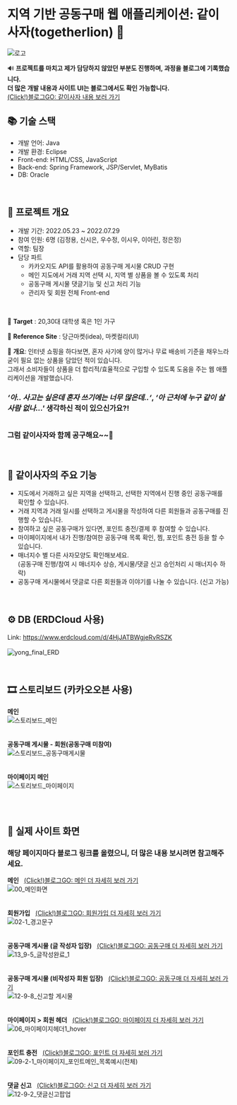 # 지역 기반 공동구매 웹 애플리케이션: 같이사자(togetherlion) 🛒
![로고](https://user-images.githubusercontent.com/99342672/176973278-49bde153-075f-4bef-8170-18aed1276a26.PNG)

🔊 <b>프로젝트를 마치고 제가 담당하지 않았던 부분도 진행하며, 과정을 블로그에 기록했습니다.</b><br>
<b>더 많은 개발 내용과 사이트 UI는 블로그에서도 확인 가능합니다.</b><br>
[(Click!)블로그GO: 같이사자 내용 보러 가기](https://yong-codinglog.tistory.com/category/PROJECT/%EA%B0%99%EC%9D%B4%EC%82%AC%EC%9E%90%28%EA%B3%B5%EB%8F%99%EA%B5%AC%EB%A7%A4%29)

## 📚 기술 스택
- 개발 언어: Java
- 개발 환경: Eclipse
- Front-end: HTML/CSS, JavaScript
- Back-end: Spring Framework, JSP/Servlet, MyBatis
- DB: Oracle

<br>

## 🎤 프로젝트 개요
- 개발 기간: 2022.05.23 ~ 2022.07.29<br>
- 참여 인원: 6명 (김정용, 신시은, 우수정, 이시우, 이아린, 정은정)
- 역할: 팀장
- 담당 파트
  - 카카오지도 API를 활용하여 공동구매 게시물 CRUD 구현
  - 메인 지도에서 거래 지역 선택 시, 지역 별 상품을 볼 수 있도록 처리
  - 공동구매 게시물 댓글기능 및 신고 처리 기능
  - 관리자 및 회원 전체 Front-end
    
<br>

📌 <b>Target</b> : 20,30대 대학생 혹은 1인 가구

📌 <b>Reference Site</b> : 당근마켓(idea), 마켓컬리(UI)

📌 <b>개요</b>: 인터넷 쇼핑을 하다보면, 혼자 사기에 양이 많거나 무료 배송비 기준을 채우느라 굳이 필요 없는 상품을 담았던 적이 있습니다. <br>그래서 소비자들이 상품을 더 합리적/효율적으로 구입할 수 있도록 도움을 주는 웹 애플리케이션을 개발했습니다.

<h3><i>‘아.. 사고는 싶은데 혼자 쓰기에는 너무 많은데..‘</i>, <i>‘아 근처에 누구 같이 살 사람 없나...'</i> 생각하신 적이 있으신가요?!<br><br>
  
그럼 **같이사자**와 함께 **공구**해요~~🎵</h3>

<br>

## 🥝 같이사자의 주요 기능
- 지도에서 거래하고 싶은 지역을 선택하고, 선택한 지역에서 진행 중인 공동구매를 확인할 수 있습니다.
- 거래 지역과 거래 일시를 선택하고 게시물을 작성하여 다른 회원들과 공동구매를 진행할 수 있습니다.
- 참여하고 싶은 공동구매가 있다면, 포인트 충전/결제 후 참여할 수 있습니다.
- 마이페이지에서 내가 진행/참여한 공동구매 목록 확인, 찜, 포인트 충전 등을 할 수 있습니다.
- 매너지수 별 다른 사자모양도 확인해보세요.<br>
  (공동구매 진행/참여 시 매너지수 상승, 게시물/댓글 신고 승인처리 시 매너지수 하락)
- 공동구매 게시물에서 댓글로 다른 회원들과 이야기를 나눌 수 있습니다. (신고 가능)

<br>

## ⚙️ DB (ERDCloud 사용)
Link: https://www.erdcloud.com/d/4HjJATBWgjeRvRSZK
<br><br>
![yong_final_ERD](https://user-images.githubusercontent.com/99342672/205446566-7e7ef015-7eaa-4344-bbad-0329b817e897.png)

<br>

## 🎞 스토리보드 (카카오오븐 사용)
<b>메인</b><br>
![스토리보드_메인](https://github.com/yong-k/readmePractice/assets/99342672/cb6b5ff3-5818-4128-ad36-7ee4cfbf1eef)
<br><br><br>
<b>공동구매 게시물 - 회원(공동구매 미참여)</b><br>
![스토리보드_공동구매게시물](https://github.com/yong-k/readmePractice/assets/99342672/5f2a5751-e9eb-47d9-ae94-070e5f605890)
<br><br><br>
<b>마이페이지 메인</b><br>
![스토리보드_마이페이지](https://github.com/yong-k/readmePractice/assets/99342672/d90b3012-1d9e-4d75-9420-ddbc0e1578f7)
<br><br>

<br>


## 🦁 실제 사이트 화면
<h3>해당 페이지마다 블로그 링크를 올렸으니, 더 많은 내용 보시려면 참고해주세요.</h3>

<b>메인</b> &nbsp;&nbsp;[(Click!)블로그GO: 메인 더 자세히 보러 가기](https://yong-codinglog.tistory.com/28)<br>
![00_메인화면](https://user-images.githubusercontent.com/99342672/198884944-3996f61b-dc93-4f45-900d-ae1d1acc6a3c.png)
<br><br><br>
<b>회원가입</b> &nbsp;&nbsp;[(Click!)블로그GO: 회원가입 더 자세히 보러 가기](https://yong-codinglog.tistory.com/7)<br>
![02-1_경고문구](https://github.com/yong-k/readmePractice/assets/99342672/9387682f-ed94-4cd0-bdb2-08f5ab8e14ea)
<br><br><br>
<b>공동구매 게시물 (글 작성자 입장)</b> &nbsp;&nbsp;[(Click!)블로그GO: 공동구매 더 자세히 보러 가기](https://yong-codinglog.tistory.com/category/PROJECT/%EA%B0%99%EC%9D%B4%EC%82%AC%EC%9E%90%28%EA%B3%B5%EB%8F%99%EA%B5%AC%EB%A7%A4%29?page=1)<br>
![13_9-5_글작성완료_1](https://github.com/yong-k/readmePractice/assets/99342672/1c831ad8-7671-4d90-922b-c0824f3e1dab)
<br><br><br>
<b>공동구매 게시물 (비작성자 회원 입장)</b> &nbsp;&nbsp;[(Click!)블로그GO: 공동구매 더 자세히 보러 가기](https://yong-codinglog.tistory.com/category/PROJECT/%EA%B0%99%EC%9D%B4%EC%82%AC%EC%9E%90%28%EA%B3%B5%EB%8F%99%EA%B5%AC%EB%A7%A4%29?page=1)<br>
![12-9-8_신고할 게시물](https://github.com/yong-k/readmePractice/assets/99342672/c9f3233f-ae3e-4720-b450-0bb5b146bc78)
<br><br><br>
<b>마이페이지 > 회원 헤더</b> &nbsp;&nbsp;[(Click!)블로그GO: 마이페이지 더 자세히 보러 가기](https://yong-codinglog.tistory.com/9)<br>
![06_마이페이지헤더1_hover](https://github.com/yong-k/readmePractice/assets/99342672/478771ec-d2ad-4d7d-9ae3-7ce498518228)
<br><br><br>
<b>포인트 충전</b> &nbsp;&nbsp;[(Click!)블로그GO: 포인트 더 자세히 보러 가기](https://yong-codinglog.tistory.com/18)<br>
![09-2-1_마이페이지_포인트메인_목록예시(전체)](https://github.com/yong-k/readmePractice/assets/99342672/8b29d058-abbe-46a5-8eef-5de5796d11c6)
<br><br><br>
<b>댓글 신고</b> &nbsp;&nbsp;[(Click!)블로그GO: 신고 더 자세히 보러 가기](https://yong-codinglog.tistory.com/31)<br>
![12-9-2_댓글신고팝업](https://github.com/yong-k/readmePractice/assets/99342672/3152b004-5d63-4afe-b00b-b383e9401c62)
<br><br><br>

<br>

